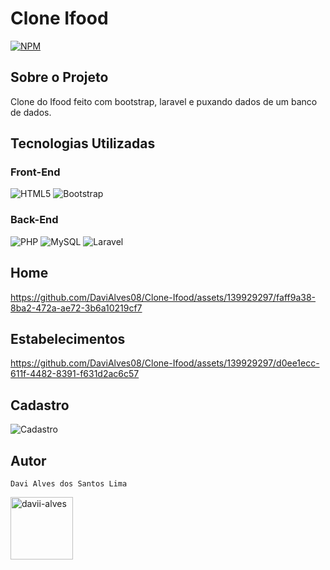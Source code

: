 <h1>Clone Ifood</h1>

[![NPM](https://img.shields.io/npm/l/react)](https://github.com/DaviAlves08/Clone-Ifood/blob/main/LICENSE) 

<h2>Sobre o Projeto</h2> 
<p>Clone do Ifood feito com bootstrap, laravel e puxando dados de um banco de dados.</p>

<h2>Tecnologias Utilizadas</h2>

### Front-End
![HTML5](https://img.shields.io/badge/html5-%23E34F26.svg?style=for-the-badge&logo=html5&logoColor=white)
![Bootstrap](https://img.shields.io/badge/-boostrap-0D1117?style=for-the-badge&logo=bootstrap&labelColor=0D1117)

### Back-End

![PHP](https://img.shields.io/badge/PHP-777BB4?style=for-the-badge&logo=php&logoColor=white)
![MySQL](https://img.shields.io/badge/MySQL-00000F?style=for-the-badge&logo=mysql&logoColor=white)
![Laravel](https://img.shields.io/badge/laravel-%23FF2D20.svg?style=for-the-badge&logo=laravel&logoColor=white)

<h2>Home</h2>

https://github.com/DaviAlves08/Clone-Ifood/assets/139929297/faff9a38-8ba2-472a-ae72-3b6a10219cf7


<h2>Estabelecimentos</h2>

https://github.com/DaviAlves08/Clone-Ifood/assets/139929297/d0ee1ecc-611f-4482-8391-f631d2ac6c57

<h2>Cadastro</h2>

![Cadastro](https://github.com/DaviAlves08/Clone-Ifood/assets/139929297/e4bd1ce4-526d-468f-b3cd-91c8887ec51c)

## Autor 

`Davi Alves dos Santos Lima`
<p>
<a href="https://linkedin.com/in/davii-alves" target="blank"><img align="center" src="https://user-images.githubusercontent.com/74038190/235294012-0a55e343-37ad-4b0f-924f-c8431d9d2483.gif" alt="davii-alves" height="100" width="100" /></a>
</p>
</div>


